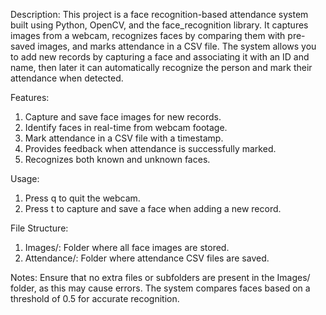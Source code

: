 Description:
This project is a face recognition-based attendance system built using Python, OpenCV, and the face_recognition library. It captures images from a webcam, recognizes faces by comparing them with pre-saved images, and marks attendance in a CSV file. The system allows you to add new records by capturing a face and associating it with an ID and name, then later it can automatically recognize the person and mark their attendance when detected.

Features:

1. Capture and save face images for new records.
2. Identify faces in real-time from webcam footage.
3. Mark attendance in a CSV file with a timestamp.
4. Provides feedback when attendance is successfully marked.
5. Recognizes both known and unknown faces.

Usage:
1. Press q to quit the webcam.
2. Press t to capture and save a face when adding a new record.

File Structure:

1. Images/: Folder where all face images are stored.
2. Attendance/: Folder where attendance CSV files are saved.

Notes:
Ensure that no extra files or subfolders are present in the Images/ folder, as this may cause errors.
The system compares faces based on a threshold of 0.5 for accurate recognition.
